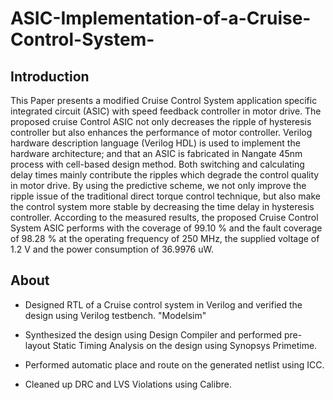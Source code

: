 # ASIC-Implementation-of-a-Cruise-Control-System-
## Introduction
This Paper presents a modified Cruise Control System application specific integrated circuit (ASIC) with speed feedback controller in motor drive. The proposed cruise Control ASIC not only decreases the ripple of hysteresis controller but also enhances the performance of motor controller. Verilog hardware description language (Verilog HDL) is used to implement the hardware architecture; and that an ASIC is fabricated in Nangate 45nm process with cell-based design method. Both switching and calculating delay times mainly contribute the ripples which degrade the control quality in motor drive. By using the predictive scheme, we not only improve the ripple issue of the traditional direct torque control technique, but also make the control system more stable by decreasing the time delay in hysteresis controller. According to the measured results, the proposed Cruise Control System ASIC performs with the coverage of 99.10 % and the fault coverage of 98.28 % at the operating frequency of 250 MHz, the supplied voltage of 1.2 V and the power consumption of 36.9976 uW.

## About
- Designed RTL of a Cruise control system in Verilog and verified the design using Verilog testbench. "Modelsim"

- Synthesized the design using Design Compiler and performed pre-layout Static Timing Analysis on the design using Synopsys Primetime.

- Performed automatic place and route on the generated netlist using ICC.

- Cleaned up DRC and LVS Violations using Calibre.
